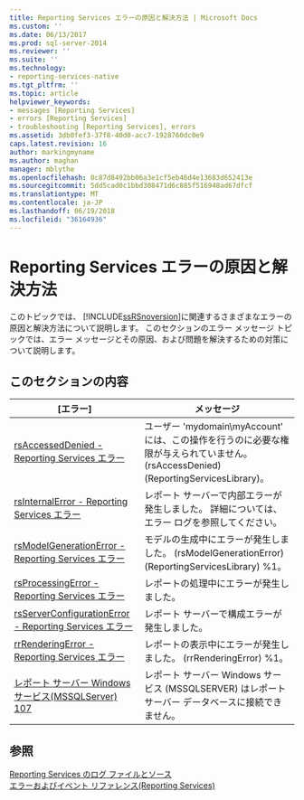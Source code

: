 ```yaml
---
title: Reporting Services エラーの原因と解決方法 | Microsoft Docs
ms.custom: ''
ms.date: 06/13/2017
ms.prod: sql-server-2014
ms.reviewer: ''
ms.suite: ''
ms.technology:
- reporting-services-native
ms.tgt_pltfrm: ''
ms.topic: article
helpviewer_keywords:
- messages [Reporting Services]
- errors [Reporting Services]
- troubleshooting [Reporting Services], errors
ms.assetid: 3db0fef3-37f8-40d0-acc7-1928760dc0e9
caps.latest.revision: 16
author: markingmyname
ms.author: maghan
manager: mblythe
ms.openlocfilehash: 0c87d8492bb06a3e1cf5eb46d4e13683d652413e
ms.sourcegitcommit: 5dd5cad0c1bbd308471d6c885f516948ad67dfcf
ms.translationtype: MT
ms.contentlocale: ja-JP
ms.lasthandoff: 06/19/2018
ms.locfileid: "36164936"
---
```

# <a name="cause-and-resolution-of-reporting-services-errors"></a>Reporting Services エラーの原因と解決方法
  このトピックでは、 [!INCLUDE[ssRSnoversion](../../includes/ssrsnoversion-md.md)]に関連するさまざまなエラーの原因と解決方法について説明します。 このセクションのエラー メッセージ トピックでは、エラー メッセージとその原因、および問題を解決するための対策について説明します。  
  
## <a name="in-this-section"></a>このセクションの内容  
  
|[エラー]|メッセージ|  
|-----------|-------------|  
|[rsAccessedDenied - Reporting Services エラー](rsaccesseddenied-reporting-services-error.md)|ユーザー 'mydomain\myAccount' には、この操作を行うのに必要な権限が与えられていません。 (rsAccessDenied) (ReportingServicesLibrary)。|  
|[rsInternalError - Reporting Services エラー](rsinternalerror-reporting-services-error.md)|レポート サーバーで内部エラーが発生しました。 詳細については、エラー ログを参照してください。|  
|[rsModelGenerationError - Reporting Services エラー](rsmodelgenerationerror-reporting-services-error.md)|モデルの生成中にエラーが発生しました。 (rsModelGenerationError) (ReportingServicesLibrary) %1。|  
|[rsProcessingError - Reporting Services エラー](rsprocessingerror-reporting-services-error.md)|レポートの処理中にエラーが発生しました。|  
|[rsServerConfigurationError - Reporting Services エラー](rsserverconfigurationerror-reporting-services-error.md)|レポート サーバーで構成エラーが発生しました。|  
|[rrRenderingError - Reporting Services エラー](rrrenderingerror-reporting-services-error.md)|レポートの表示中にエラーが発生しました。 (rrRenderingError) %1。|  
|[レポート サーバー Windows サービス&#40;MSSQLServer&#41; 107](../../relational-databases/errors-events/mssqlserver-107-database-engine-error.md)|レポート サーバー Windows サービス (MSSQLSERVER) はレポート サーバー データベースに接続できません。|  
  
## <a name="see-also"></a>参照  
 [Reporting Services のログ ファイルとソース](../report-server/reporting-services-log-files-and-sources.md)   
 [エラーおよびイベント リファレンス&#40;Reporting Services&#41;](errors-and-events-reference-reporting-services.md)  
  
  